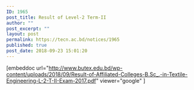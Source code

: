 ```yaml
---
ID: 1965
post_title: Result of Level-2 Term-II
author: ""
post_excerpt: ""
layout: post
permalink: https://tecn.ac.bd/notices/1965
published: true
post_date: 2018-09-23 15:01:20
---
```

[embeddoc url="http://www.butex.edu.bd/wp-content/uploads/2018/09/Result-of-Affiliated-Colleges-B.Sc_.-in-Textile-Engineering-L-2-T-II-Exam-2017.pdf" viewer="google" ]